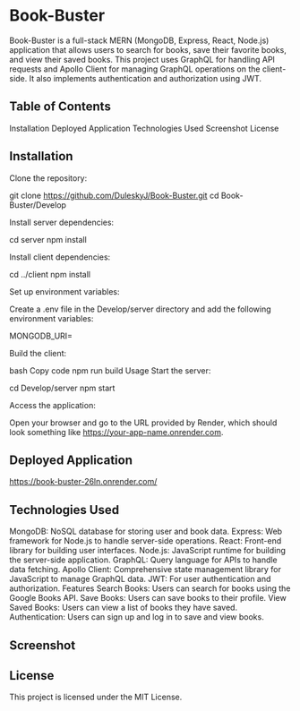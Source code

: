 # Book-Buster

Book-Buster is a full-stack MERN (MongoDB, Express, React, Node.js) application that allows users to search for books, save their favorite books, and view their saved books. This project uses GraphQL for handling API requests and Apollo Client for managing GraphQL operations on the client-side. It also implements authentication and authorization using JWT.

## Table of Contents
Installation
Deployed Application
Technologies Used
Screenshot
License

## Installation
Clone the repository:

git clone https://github.com/DuleskyJ/Book-Buster.git
cd Book-Buster/Develop

Install server dependencies:

cd server
npm install

Install client dependencies:

cd ../client
npm install

Set up environment variables:

Create a .env file in the Develop/server directory and add the following environment variables:

MONGODB_URI=<your-mongodb-connection-string>

Build the client:

bash
Copy code
npm run build
Usage
Start the server:

cd Develop/server
npm start

Access the application:

Open your browser and go to the URL provided by Render, which should look something like https://your-app-name.onrender.com. 

## Deployed Application 
https://book-buster-26ln.onrender.com/

## Technologies Used
MongoDB: NoSQL database for storing user and book data.
Express: Web framework for Node.js to handle server-side operations.
React: Front-end library for building user interfaces.
Node.js: JavaScript runtime for building the server-side application.
GraphQL: Query language for APIs to handle data fetching.
Apollo Client: Comprehensive state management library for JavaScript to manage GraphQL data.
JWT: For user authentication and authorization.
Features
Search Books: Users can search for books using the Google Books API.
Save Books: Users can save books to their profile.
View Saved Books: Users can view a list of books they have saved.
Authentication: Users can sign up and log in to save and view books.

## Screenshot

## License
This project is licensed under the MIT License.

